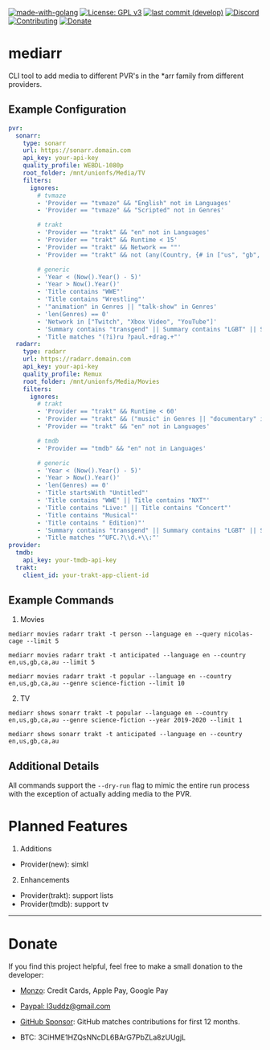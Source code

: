 [![made-with-golang](https://img.shields.io/badge/Made%20with-Golang-blue.svg?style=flat-square)](https://golang.org/)
[![License: GPL v3](https://img.shields.io/badge/License-GPL%203-blue.svg?style=flat-square)](https://github.com/l3uddz/mediarr/blob/master/LICENSE.md)
[![last commit (develop)](https://img.shields.io/github/last-commit/l3uddz/mediarr/develop.svg?colorB=177DC1&label=Last%20Commit&style=flat-square)](https://github.com/l3uddz/mediarr/commits/develop)
[![Discord](https://img.shields.io/discord/381077432285003776.svg?colorB=177DC1&label=Discord&style=flat-square)](https://discord.io/cloudbox)
[![Contributing](https://img.shields.io/badge/Contributing-gray.svg?style=flat-square)](CONTRIBUTING.md)
[![Donate](https://img.shields.io/badge/Donate-gray.svg?style=flat-square)](#donate)

# mediarr

CLI tool to add media to different PVR's in the *arr family from different providers.

## Example Configuration

```yaml
pvr:
  sonarr:
    type: sonarr
    url: https://sonarr.domain.com
    api_key: your-api-key
    quality_profile: WEBDL-1080p
    root_folder: /mnt/unionfs/Media/TV
    filters:
      ignores:
        # tvmaze
        - 'Provider == "tvmaze" && "English" not in Languages'
        - 'Provider == "tvmaze" && "Scripted" not in Genres'

        # trakt
        - 'Provider == "trakt" && "en" not in Languages'
        - 'Provider == "trakt" && Runtime < 15'
        - 'Provider == "trakt" && Network == ""'
        - 'Provider == "trakt" && not (any(Country, {# in ["us", "gb", "au", "ca"]}))'

        # generic
        - 'Year < (Now().Year() - 5)'
        - 'Year > Now().Year()'
        - 'Title contains "WWE"'
        - 'Title contains "Wrestling"'
        - '"animation" in Genres || "talk-show" in Genres'
        - 'len(Genres) == 0'
        - 'Network in ["Twitch", "Xbox Video", "YouTube"]'
        - 'Summary contains "transgend" || Summary contains "LGBT" || Summary contains "gay"'
        - 'Title matches "(?i)ru ?paul.+drag.+"'
  radarr:
    type: radarr
    url: https://radarr.domain.com
    api_key: your-api-key
    quality_profile: Remux
    root_folder: /mnt/unionfs/Media/Movies
    filters:
      ignores:
        # trakt
        - 'Provider == "trakt" && Runtime < 60'
        - 'Provider == "trakt" && ("music" in Genres || "documentary" in Genres)'
        - 'Provider == "trakt" && "en" not in Languages'

        # tmdb
        - 'Provider == "tmdb" && "en" not in Languages'

        # generic
        - 'Year < (Now().Year() - 5)'
        - 'Year > Now().Year()'
        - 'len(Genres) == 0'
        - 'Title startsWith "Untitled"'
        - 'Title contains "WWE" || Title contains "NXT"'
        - 'Title contains "Live:" || Title contains "Concert"'
        - 'Title contains "Musical"'
        - 'Title contains " Edition)"'
        - 'Summary contains "transgend" || Summary contains "LGBT" || Summary contains "gay"'
        - 'Title matches "^UFC.?\\d.+\\:"'
provider:
  tmdb:
    api_key: your-tmdb-api-key
  trakt:
    client_id: your-trakt-app-client-id
```

## Example Commands

1. Movies

`mediarr movies radarr trakt -t person --language en --query nicolas-cage --limit 5`

`mediarr movies radarr trakt -t anticipated --language en --country en,us,gb,ca,au --limit 5`

`mediarr movies radarr trakt -t popular --language en --country en,us,gb,ca,au --genre science-fiction --limit 10`

2. TV

`mediarr shows sonarr trakt -t popular --language en --country en,us,gb,ca,au --genre science-fiction --year 2019-2020 --limit 1`

`mediarr shows sonarr trakt -t anticipated --language en --country en,us,gb,ca,au`


## Additional Details

All commands support the `--dry-run` flag to mimic the entire run process with the exception of actually adding media to the PVR.

# Planned Features

1. Additions

- Provider(new): simkl

2. Enhancements

- Provider(trakt): support lists
- Provider(tmdb): support tv


***

# Donate

If you find this project helpful, feel free to make a small donation to the developer:

  - [Monzo](https://monzo.me/today): Credit Cards, Apple Pay, Google Pay

  - [Paypal: l3uddz@gmail.com](https://www.paypal.me/l3uddz)

  - [GitHub Sponsor](https://github.com/sponsors/l3uddz): GitHub matches contributions for first 12 months.

  - BTC: 3CiHME1HZQsNNcDL6BArG7PbZLa8zUUgjL